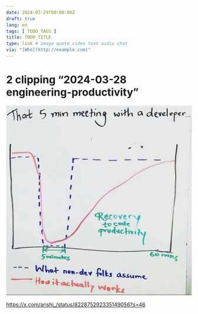 ```yaml
---
date: 2024-03-29T00:00:00Z
draft: true
lang: en
tags: [ TODO_TAGS ]
title: TODO_TITLE
type: link # image quote video text audio chat
via: "[Who](http://example.com)"
---
```



# 2 clipping “2024-03-28 engineering-productivity”

![](5-min-meeting-with-developer.jpeg)

https://x.com/arishi_/status/822875292335149056?s=46


